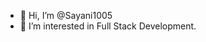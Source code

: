 - 👋 Hi, I’m @Sayani1005
- 👀 I’m interested in Full Stack Development.

<!---
Sayani1005/Sayani1005 is a ✨ special ✨ repository because its `README.md` (this file) appears on your GitHub profile.
You can click the Preview link to take a look at your changes.
--->
